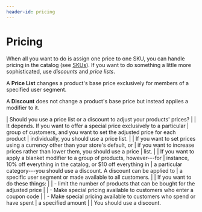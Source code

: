 ```yaml
---
header-id: pricing
---
```


# Pricing

When all you want to do is assign one price to one SKU, you can handle pricing
in the catalog (see 
[SKUs](web/commerce/documentation/-/knowledge_base/7-1/skus#pricing)).
If you want to do something a little more sophisticated, use *discounts* and
*price lists*.

A **Price List** changes a product's base price exclusively for members of
a specified user segment.

A **Discount** does not change a product's base price but instead applies
a modifier to it.

| Should you use a price list or a discount to adjust your products' prices?
| 
| It depends. If you want to offer a special price exclusively to a particular
| group of customers, and you want to set the adjusted price for each product
| individually, you should use a price list.
| 
| If you want to set prices using a currency other than your store's default, or
| if you want to increase prices rather than lower them, you should use a price
| list.
| 
| If you want to apply a blanket modifier to a group of products, however---for
| instance, 10% off everything in the catalog, or $10 off everything in
| a particular category---you should use a discount. A discount can be applied to
| a specific user segment or made available to all customers.
| 
| If you want to do these things:
| 
| - limit the number of products that can be bought for the adjusted price
| 
| - Make special pricing available to customers who enter a coupon code
| 
| - Make special pricing available to customers who spend or have spent
|   a specified amount
| 
| You should use a discount.
